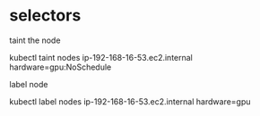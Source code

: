 # selectors

taint the node

kubectl taint nodes ip-192-168-16-53.ec2.internal hardware=gpu:NoSchedule

label node

kubectl label nodes ip-192-168-16-53.ec2.internal hardware=gpu
 